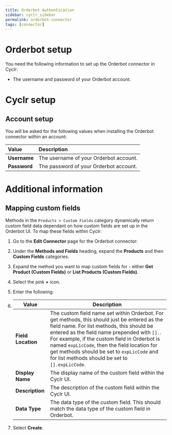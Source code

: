 ```yaml
---
title: Orderbot Authentication
sidebar: cyclr_sidebar
permalink: orderbot-connector
tags: [connector]
---
```


# Orderbot setup

You need the following information to set up the Orderbot connector in Cyclr:

- The username and password of your Orderbot account.

# Cyclr setup

## Account setup

You will be asked for the following values when installing the Orderbot connector within an account:

| Value        | Description                            |
| :----------- | :------------------------------------- |
| **Username** | The username of your Orderbot account. |
| **Password** | The password of your Orderbot account. |

# Additional information

## Mapping custom fields

Methods in the `Products > Custom Fields` category dynamically return custom field data dependant on how custom fields are set up in the Orderbot UI. To map these fields within Cyclr:

1. Go to the **Edit Connector** page for the  Orderbot connector:
2. Under the **Methods and Fields** heading, expand the **Products** and then **Custom Fields** categories.
3. Expand the method you want to map custom fields for - either **Get Product (Custom Fields)** or **List Products (Custom Fields)**.
4. Select the pink **+** icon.
5. Enter the following:
6. 
    | Value              | Description                                                  |
    | ------------------ | ------------------------------------------------------------ |
    | **Field Location** | The custom field name set within Orderbot. For get methods, this should just be entered as the field name. For list methods, this should be entered as the field name prepended with `[].`. For example, if the custom field in Orderbot is named `expLicCode`, then the field location for get methods should be set to `expLicCode` and for list methods should be set to `[].expLicCode`. |
    | **Display Name**   | The display name of the custom field within the Cyclr UI.    |
    | **Description**    | The description of the custom field within the Cyclr UI.     |
    | **Data Type**      | The data type of the custom field. This should match the data type of the custom field in Orderbot. |
    
6. Select **Create**.
